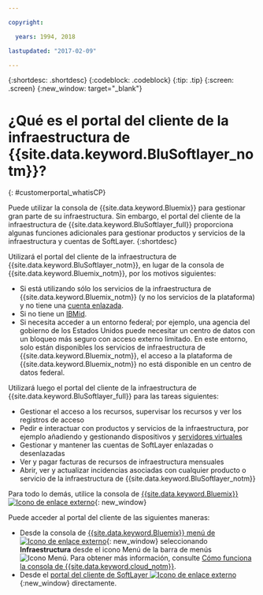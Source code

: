 ```yaml
---

copyright:

  years: 1994, 2018

lastupdated: "2017-02-09"

---
```


{:shortdesc: .shortdesc}
{:codeblock: .codeblock}
{:tip: .tip}
{:screen: .screen}
{:new_window: target="_blank"}


# ¿Qué es el portal del cliente de la infraestructura de {{site.data.keyword.BluSoftlayer_notm}}?
{: #customerportal_whatisCP}

Puede utilizar la consola de {{site.data.keyword.Bluemix}} para gestionar gran parte de su infraestructura.  Sin embargo, el portal del cliente de la infraestructura de {{site.data.keyword.BluSoftlayer_full}} proporciona algunas funciones adicionales para gestionar productos y servicios de la infraestructura y cuentas de SoftLayer.
{:shortdesc}

Utilizará el portal del cliente de la infraestructura de {{site.data.keyword.BluSoftlayer_notm}}, en lugar de la consola de {{site.data.keyword.Bluemix_notm}}, por los motivos siguientes:
  * Si está utilizando sólo los servicios de la infraestructura de {{site.data.keyword.Bluemix_notm}} (y no los servicios de la plataforma) y no tiene una [cuenta enlazada](/docs/account/softlayerlink.html#link_user_accounts).
  * Si no tiene un [IBMid](/docs/account/softlayerlink.html#switchtoIBMid).
  * Si necesita acceder a un entorno federal; por ejemplo, una agencia del gobierno de los Estados Unidos puede necesitar un centro de datos con un bloqueo más seguro con acceso externo limitado. En este entorno, solo están disponibles los servicios de infraestructura de {{site.data.keyword.Bluemix_notm}}, el acceso a la plataforma de {{site.data.keyword.Bluemix_notm}} no está disponible en un centro de datos federal.

Utilizará luego el portal del cliente de la infraestructura de {{site.data.keyword.BluSoftlayer_full}} para las tareas siguientes:
  * Gestionar el acceso a los recursos, supervisar los recursos y ver los registros de acceso
  * Pedir e interactuar con productos y servicios de la infraestructura, por ejemplo añadiendo y gestionando dispositivos y [servidores virtuales](/docs/vsi/vsi_index.html#getting-started-with-virtual-servers)
  * Gestionar y mantener las cuentas de SoftLayer enlazadas o desenlazadas
  * Ver y pagar facturas de recursos de infraestructura mensuales
  * Abrir, ver y actualizar incidencias asociadas con cualquier producto o servicio de la infraestructura de {{site.data.keyword.BluSoftlayer_notm}}

Para todo lo demás, utilice la consola de [{{site.data.keyword.Bluemix}} ![Icono de enlace externo](../icons/launch-glyph.svg)](https://console.bluemix.net){: new_window}

Puede acceder al portal del cliente de las siguientes maneras:
* Desde la consola de [{{site.data.keyword.Bluemix}} menú de ![Icono de enlace externo](../icons/launch-glyph.svg)](https://console.bluemix.net){: new_window} seleccionando **Infraestructura** desde el icono Menú de la barra de menús ![Icono Menú](../icons/icon_hamburger.svg).  Para obtener más información, consulte [Cómo funciona la consola de {{site.data.keyword.cloud_notm}}](/docs/overview/ui.html#ui).
* Desde el [portal del cliente de SoftLayer ![Icono de enlace externo](../icons/launch-glyph.svg)](https://control.softlayer.com/){:new_window} directamente.
